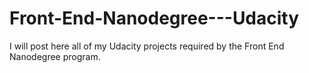 # Front-End-Nanodegree---Udacity
I will post here all of my Udacity projects required by the Front End Nanodegree program.
